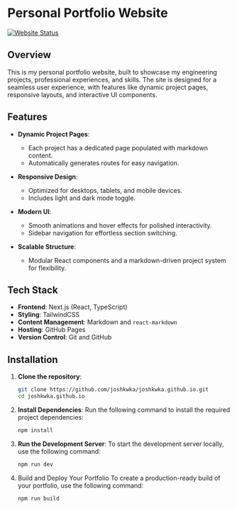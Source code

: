 # Personal Portfolio Website

[![Website Status](https://img.shields.io/website?url=https%3A%2F%2Fjoshkwak.com)](https://joshkwak.com)

## Overview

This is my personal portfolio website, built to showcase my engineering projects, professional experiences, and skills. The site is designed for a seamless user experience, with features like dynamic project pages, responsive layouts, and interactive UI components.

## Features

- **Dynamic Project Pages**:
  - Each project has a dedicated page populated with markdown content.
  - Automatically generates routes for easy navigation.

- **Responsive Design**:
  - Optimized for desktops, tablets, and mobile devices.
  - Includes light and dark mode toggle.

- **Modern UI**:
  - Smooth animations and hover effects for polished interactivity.
  - Sidebar navigation for effortless section switching.

- **Scalable Structure**:
  - Modular React components and a markdown-driven project system for flexibility.

## Tech Stack

- **Frontend**: Next.js (React, TypeScript)
- **Styling**: TailwindCSS
- **Content Management**: Markdown and `react-markdown`
- **Hosting**: GitHub Pages
- **Version Control**: Git and GitHub

## Installation

1. **Clone the repository**:
   ```bash
   git clone https://github.com/joshkwka/joshkwka.github.io.git
   cd joshkwka.github.io
2. **Install Dependencies**:
Run the following command to install the required project dependencies:
    ```bash
    npm install
3. **Run the Development Server**:
To start the development server locally, use the following command:
    ```bash
    npm run dev
4. Build and Deploy Your Portfolio
To create a production-ready build of your portfolio, use the following command:
    ```bash
    npm run build
